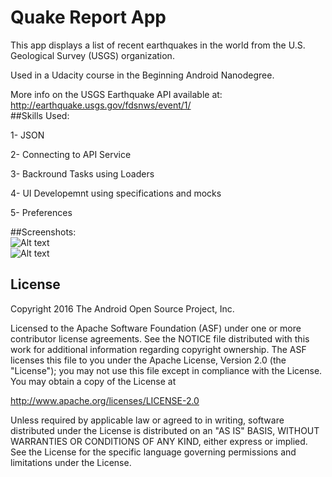 Quake Report App
===================================

This app displays a list of recent earthquakes in the world
from the U.S. Geological Survey (USGS) organization.

Used in a Udacity course in the Beginning Android Nanodegree.

More info on the USGS Earthquake API available at:
http://earthquake.usgs.gov/fdsnws/event/1/
<Br />
##Skills Used:<Br />

1- JSON<Br />

2- Connecting to API Service<Br />

3- Backround Tasks using Loaders<Br />

4- UI Developemnt using specifications and mocks<Br />

5- Preferences<Br />

##Screenshots:<br />
![Alt text](https://i.imgsafe.org/bb3d854ee8.png "")<br />
![Alt text](https://i.imgsafe.org/bb3da651f3.png "")<br />





License
-------

Copyright 2016 The Android Open Source Project, Inc.

Licensed to the Apache Software Foundation (ASF) under one or more contributor
license agreements.  See the NOTICE file distributed with this work for
additional information regarding copyright ownership.  The ASF licenses this
file to you under the Apache License, Version 2.0 (the "License"); you may not
use this file except in compliance with the License.  You may obtain a copy of
the License at

http://www.apache.org/licenses/LICENSE-2.0

Unless required by applicable law or agreed to in writing, software
distributed under the License is distributed on an "AS IS" BASIS, WITHOUT
WARRANTIES OR CONDITIONS OF ANY KIND, either express or implied.  See the
License for the specific language governing permissions and limitations under
the License.
